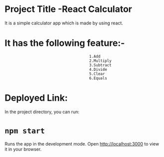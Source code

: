 # Project Title -React Calculator
It is a simple calculator app which is made by using react.

# It has the following feature:-
                                          1.Add 
                                          2.Multiply
                                          3.Subtract
                                          4.Divide
                                          5.Clear
                                          6.Equals






# Deployed Link:

In the project directory, you can run:
# `npm start` 

Runs the app in the development mode.
Open [http://localhost:3000](http://localhost:3000) to view it in your browser.
